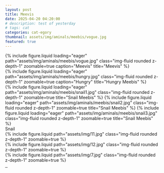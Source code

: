 ```yaml
---
layout: post
title: Meevis
date: 2025-04-20 04:20:00
# description: test of yesterday
# tags: cat
categories: cat-egory
thumbnail: assets/img/aminals/meebis/vogue.jpg
featured: true
---
```


<div class="row mt-3">
    <div class="col-sm mt-3 mt-md-0">
        {% include figure.liquid loading="eager" path="assets/img/aminals/meebis/vogue.jpg" 
            class="img-fluid rounded z-depth-1" 
            zoomable=true
            caption="Meevis"
            title="Meevis" %}
    </div>
</div>

<div class="row mt-3">
    <div class="col-sm mt-3 mt-md-0">
        {% include figure.liquid loading="eager" path="assets/img/aminals/meebis/hungry.jpg" 
            class="img-fluid rounded z-depth-1" 
            zoomable=true
            caption="Hungry"
            title="Hungry Meebis" %}
    </div>
</div>


<div class="row mt-3">
    <div class="col-sm mt-3 mt-md-0">
        {% include figure.liquid loading="eager" path="assets/img/aminals/meebis/snail1.jpg" 
            class="img-fluid rounded z-depth-1" 
            zoomable=true
            title="Snail Meebis" %}
        {% include figure.liquid loading="eager" path="assets/img/aminals/meebis/snail2.jpg" 
            class="img-fluid rounded z-depth-1" 
            zoomable=true
            title="Snail Meebis" %}
        {% include figure.liquid loading="eager" path="assets/img/aminals/meebis/snail3.jpg" 
            class="img-fluid rounded z-depth-1" 
            zoomable=true
            title="Snail Meebis" %}
    </div>
</div>
<div class="caption">
    Snail
</div>


<div class="row mt-3">
    <div class="col-sm mt-3 mt-md-0">
        {% include figure.liquid path="assets/img/11.jpg" class="img-fluid rounded z-depth-1" zoomable=true %}
    </div>
    <div class="col-sm mt-3 mt-md-0">
        {% include figure.liquid path="assets/img/12.jpg" class="img-fluid rounded z-depth-1" zoomable=true %}
    </div>
    <div class="col-sm mt-3 mt-md-0">
        {% include figure.liquid path="assets/img/7.jpg" class="img-fluid rounded z-depth-1" zoomable=true %}
    </div>
</div>


<div class="pswp-gallery pswp-gallery--single-column" id="gallery--getting-started">
  <a href="https://cdn.photoswipe.com/photoswipe-demo-images/photos/2/img-2500.jpg"
    data-pswp-width="1669"
    data-pswp-height="2500"
    target="_blank">
    <img src="https://cdn.photoswipe.com/photoswipe-demo-images/photos/2/img-200.jpg" alt="" />
  </a>
  <!-- cropped thumbnail: -->
  <a href="https://cdn.photoswipe.com/photoswipe-demo-images/photos/7/img-2500.jpg"
    data-pswp-width="1875"
    data-pswp-height="2500"
    data-cropped="true"
    target="_blank">
    <img src="https://cdn.photoswipe.com/photoswipe-demo-images/photos/7/img-200.jpg" alt="" />
  </a>
  <!-- data-pswp-src with custom URL in href -->
  <a href="https://unsplash.com"
    data-pswp-src="https://cdn.photoswipe.com/photoswipe-demo-images/photos/3/img-2500.jpg"
    data-pswp-width="2500"
    data-pswp-height="1666"
    target="_blank">
    <img src="https://cdn.photoswipe.com/photoswipe-demo-images/photos/3/img-200.jpg" alt="" />
  </a>
  <!-- wrapped with any element: -->
  <div>
    <a href="https://cdn.photoswipe.com/photoswipe-demo-images/photos/6/img-2500.jpg"
      data-pswp-width="2500"
      data-pswp-height="1667"
      target="_blank">
      <img src="https://cdn.photoswipe.com/photoswipe-demo-images/photos/6/img-200.jpg" alt="" />
    </a>
  </div>
</div>
